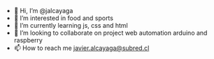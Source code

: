 - 👋 Hi, I’m @jalcayaga
- 👀 I’m interested in food and sports
- 🌱 I’m currently learning js, css and html
- 💞️ I’m looking to collaborate on project web automation arduino and raspberry
- 📫 How to reach me javier.alcayaga@subred.cl

<!---
jalcayaga/jalcayaga is a ✨ special ✨ repository because its `README.md` (this file) appears on your GitHub profile.
You can click the Preview link to take a look at your changes.
--->
